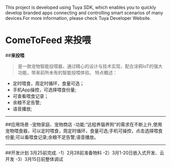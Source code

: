This project is developed using Tuya SDK, which enables you to quickly develop branded apps connecting and controlling smart scenarios of many devices.For more information, please check Tuya Developer Website.
# ComeToFeed 来投喂


##**来投喂**
>是一款宠物智能投喂器，通过精心的设计与技术实现，配合涂鸦IoT的强大功能，带来前所未有的智能投喂体验。
特点概述：
 
- 定时喂食，周定时循环，食量可选；
- 手机App操控，可选择喂食份量;
- 可查看喂食记录；
- 余粮不足告警;
- 语音播放;

-------------------

##应用场景
-宠物家庭、宠物商店
-功能:“远程养猫养狗"的需求在不断上升,使用宠物喂食器，可以定时喂食，周定时循环，食量可选;手机可操控，点击选择喂食份量;可以看喂食记录;余粮不足告警;语音播放。


-------------------

##开发计划
3月25前完成.
-1）2月28前准备物料
-2）3月1-20日嵌入式开发、云开发
-3）3月15日前整体调试
